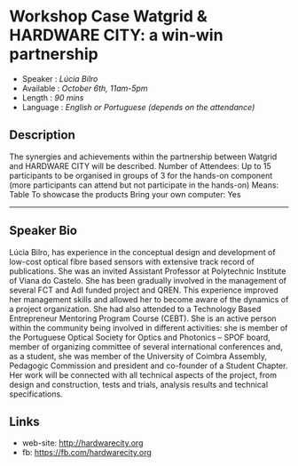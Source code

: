 Workshop Case Watgrid & HARDWARE CITY: a win-win partnership
========================

* Speaker   : *Lúcia Bilro*
* Available : *October 6th, 11am-5pm* 
* Length    : *90 mins*
* Language  : *English or Portuguese (depends on the attendance)*

Description
-----------

The synergies and achievements within the partnership between Watgrid and HARDWARE CITY will be described.
Number of Attendees: 
Up to 15 participants to be organised in groups of 3 for the hands-on component (more participants can attend but not participate in the hands-on)
Means: Table To showcase the products 
Bring your own computer: Yes

---------------

Speaker Bio
-----------

Lúcia Bilro, has experience in the conceptual design and development of low-cost optical fibre based sensors with extensive track record of publications. She was an invited Assistant Professor at Polytechnic Institute of Viana do Castelo. She has been gradually involved in the management of several FCT and AdI funded project and QREN. This experience improved her management skills and allowed her to become aware of the dynamics of a project organization. She had also attended to a Technology Based Entrepreneur Mentoring Program Course (CEBT). She is an active person within the community being involved in different activities: she is member of the Portuguese Optical Society for Optics and Photonics – SPOF board, member of organizing committee of several international conferences and, as a student, she was member of the University of Coimbra Assembly, Pedagogic Commission and president and co-founder of a Student Chapter. Her work will be connected with all technical aspects of the project, from design and construction, tests and trials, analysis results and technical specifications.

Links
-----

* web-site: http://hardwarecity.org
* fb: https://fb.com/hardwarecity.org

